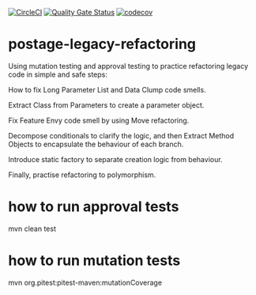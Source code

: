 [![CircleCI](https://circleci.com/gh/khoovirajsingh/postage-legacy-refactoring.svg?style=svg)](https://circleci.com/gh/khoovirajsingh/postage-legacy-refactoring)  [![Quality Gate Status](https://sonarcloud.io/api/project_badges/measure?project=khoovirajsingh_postage-legacy-refactoring&metric=alert_status)](https://sonarcloud.io/dashboard?id=khoovirajsingh_postage-legacy-refactoring)  [![codecov](https://codecov.io/gh/khoovirajsingh/postage-legacy-refactoring/branch/master/graph/badge.svg)](https://codecov.io/gh/khoovirajsingh/postage-legacy-refactoring)


# postage-legacy-refactoring
Using mutation testing and approval testing to practice refactoring legacy code in simple and safe steps:

How to fix Long Parameter List and Data Clump code smells.

Extract Class from Parameters to create a parameter object.

Fix Feature Envy code smell by using Move refactoring.

Decompose conditionals to clarify the logic, and then Extract Method Objects to encapsulate the behaviour of each branch.

Introduce static factory to separate creation logic from behaviour.

Finally, practise refactoring to polymorphism.

# how to run approval tests
mvn clean test

# how to run mutation tests
mvn org.pitest:pitest-maven:mutationCoverage



